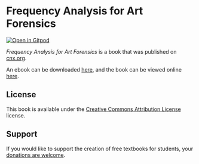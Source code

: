 # Frequency Analysis for Art Forensics

[![Open in Gitpod](https://gitpod.io/button/open-in-gitpod.svg)](https://gitpod.io/from-referrer/)

_Frequency Analysis for Art Forensics_ is a book that was published on [cnx.org](https://cnx.org/).

An ebook can be downloaded [here](https://github.com/cnx-user-books/cnxbook-frequency-analysis-for-art-forensics/releases/latest), and the book can be viewed online [here](https://github.com/cnx-user-books/cnxbook-frequency-analysis-for-art-forensics/releases/latest).

## License
This book is available under the [Creative Commons Attribution License](./LICENSE) license.

## Support
If you would like to support the creation of free textbooks for students, your [donations are welcome](https://riceconnect.rice.edu/donation/support-openstax-banner).
